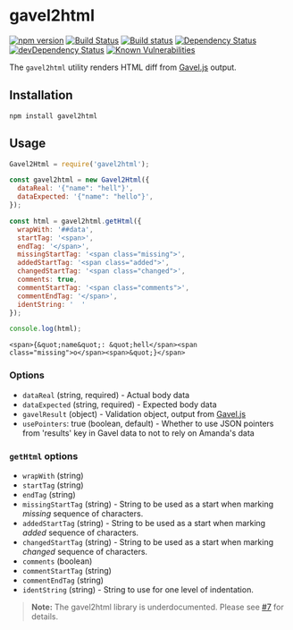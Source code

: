 # gavel2html

[![npm version](https://badge.fury.io/js/gavel2html.svg)](https://badge.fury.io/js/gavel2html)
[![Build Status](https://travis-ci.org/apiaryio/gavel2html.svg?branch=master)](https://travis-ci.org/apiaryio/gavel2html)
[![Build status](https://ci.appveyor.com/api/projects/status/1rj4gt5g5prjp5ah/branch/master?svg=true)](https://ci.appveyor.com/project/Apiary/gavel2html/branch/master)
[![Dependency Status](https://david-dm.org/apiaryio/gavel2html.svg)](https://david-dm.org/apiaryio/gavel2html)
[![devDependency Status](https://david-dm.org/apiaryio/gavel2html/dev-status.svg)](https://david-dm.org/apiaryio/gavel2html#info=devDependencies)
[![Known Vulnerabilities](https://snyk.io/test/npm/gavel2html/badge.svg)](https://snyk.io/test/npm/gavel2html)

The `gavel2html` utility renders HTML diff from [Gavel.js][] output.

## Installation

```
npm install gavel2html
```

## Usage

```javascript
Gavel2Html = require('gavel2html');

const gavel2html = new Gavel2Html({
  dataReal: '{"name": "hell"}',
  dataExpected: '{"name": "hello"}',
});

const html = gavel2html.getHtml({
  wrapWith: '##data',
  startTag: '<span>',
  endTag: '</span>',
  missingStartTag: '<span class="missing">',
  addedStartTag: '<span class="added">',
  changedStartTag: '<span class="changed">',
  comments: true,
  commentStartTag: '<span class="comments">',
  commentEndTag: '</span>',
  identString: '  '
});

console.log(html);
```

```
<span>{&quot;name&quot;: &quot;hell</span><span class="missing">o</span><span>&quot;}</span>
```

### Options

- `dataReal` (string, required) - Actual body data
- `dataExpected` (string, required) - Expected body data
- `gavelResult` (object) - Validation object, output from [Gavel.js][]
- `usePointers`: true (boolean, default) - Whether to use JSON pointers from 'results' key in Gavel data to not to rely on Amanda's data

### `getHtml` options

- `wrapWith` (string)
- `startTag` (string)
- `endTag` (string)
- `missingStartTag` (string) - String to be used as a start when marking _missing_ sequence of characters.
- `addedStartTag` (string) - String to be used as a start when marking _added_ sequence of characters.
- `changedStartTag` (string) - String to be used as a start when marking _changed_ sequence of characters.
- `comments` (boolean)
- `commentStartTag` (string)
- `commentEndTag` (string)
- `identString` (string) - String to use for one level of indentation.

> **Note:** The gavel2html library is underdocumented. Please see [#7](https://github.com/apiaryio/gavel2html/issues/7) for details.


[Gavel.js]: https://github.com/apiaryio/gavel.js
